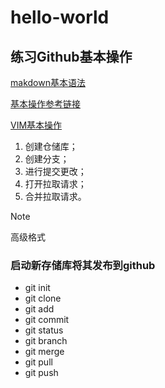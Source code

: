 # hello-world
## 练习Github基本操作

[makdown基本语法](https://docs.github.com/zh/get-started/writing-on-github/getting-started-with-writing-and-formatting-on-github/basic-writing-and-formatting-syntax)

[基本操作参考链接](https://docs.github.com/zh/get-started/start-your-journey/hello-world)

[VIM基本操作](https://www.runoob.com/linux/linux-vim.html)

1. 创建仓储库；
2. 创建分支；
3. 进行提交更改；
4. 打开拉取请求；
5. 合并拉取请求。

> [!NOTE]
> 高级格式

### 启动新存储库将其发布到github

- git init
- git clone
- git add
- git commit
- git status
- git branch
- git merge
- git pull
- git push

